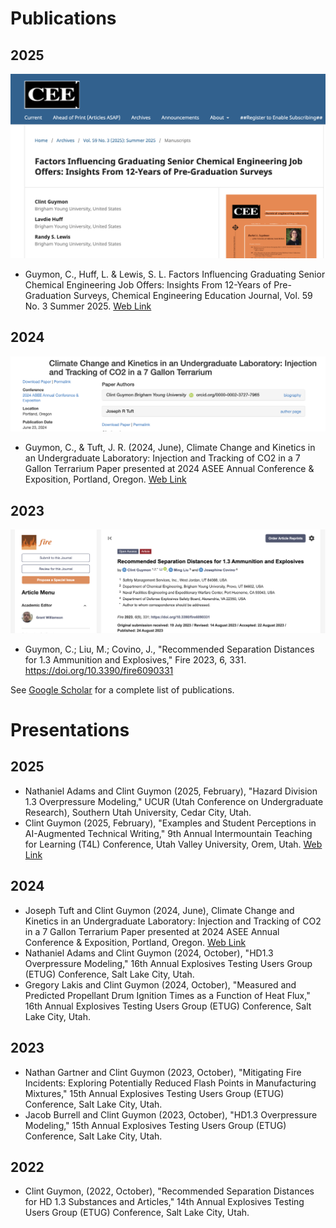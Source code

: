 # Publications

## 2025

<a href="https://journals.flvc.org/cee/article/view/137141"><img src='https://github.com/clint-bg/clint-bg.github.io/blob/main/activities/support/CEE.png?raw=true' width="700"></a>

- Guymon, C., Huff, L. & Lewis, S. L. Factors Influencing Graduating Senior Chemical Engineering Job Offers: Insights From 12-Years of Pre-Graduation Surveys, Chemical Engineering Education Journal, Vol. 59 No. 3 Summer 2025. [Web Link](https://doi.org/10.18260/2-1-370.660-137141)

## 2024
<a href="https://peer.asee.org/climate-change-and-kinetics-in-an-undergraduate-laboratory-injection-and-tracking-of-co2-in-a-7-gallon-terrarium"><img src='https://github.com/clint-bg/clint-bg.github.io/blob/main/activities/support/ASEE24.png?raw=true' width="700"></a>

- Guymon, C., & Tuft, J. R. (2024, June), Climate Change and Kinetics in an Undergraduate Laboratory: Injection and Tracking of CO2 in a 7 Gallon Terrarium Paper presented at 2024 ASEE Annual Conference & Exposition, Portland, Oregon. [Web Link](https://doi.org/10.18260/1-2--48465)

## 2023
<a href="https://www.mdpi.com/2448468/"><img src='https://github.com/clint-bg/clint-bg.github.io/blob/main/activities/support/fireimg.png?raw=true' width="700"></a>

- Guymon, C.; Liu, M.; Covino, J., "Recommended Separation Distances for 1.3 Ammunition and Explosives," Fire 2023, 6, 331. https://doi.org/10.3390/fire6090331

See [Google Scholar](https://scholar.google.com/citations?user=p_83EnoAAAAJ&hl=en) for a complete list of publications.

# Presentations

## 2025
- Nathaniel Adams and Clint Guymon (2025, February), "Hazard Division 1.3 Overpressure Modeling," UCUR (Utah Conference on Undergraduate Research), Southern Utah University, Cedar City, Utah.
- Clint Guymon (2025, February), "Examples and Student Perceptions in AI-Augmented Technical Writing," 9th Annual Intermountain
Teaching for Learning (T4L) Conference, Utah Valley University, Orem, Utah. [Web Link](https://clint-bg.github.io/AITechnicalWriting/)

## 2024
- Joseph Tuft and Clint Guymon  (2024, June), Climate Change and Kinetics in an Undergraduate Laboratory: Injection and Tracking of CO2 in a 7 Gallon Terrarium Paper presented at 2024 ASEE Annual Conference & Exposition, Portland, Oregon. [Web Link](https://doi.org/10.18260/1-2--48465)
- Nathaniel Adams and Clint Guymon (2024, October), "HD1.3 Overpressure Modeling," 16th Annual Explosives Testing Users Group (ETUG) Conference, Salt Lake City, Utah.
- Gregory Lakis and Clint Guymon (2024, October), "Measured and Predicted Propellant Drum Ignition Times as a Function of Heat Flux," 16th Annual Explosives Testing Users Group (ETUG) Conference, Salt Lake City, Utah.

## 2023

- Nathan Gartner and Clint Guymon (2023, October), "Mitigating Fire Incidents: Exploring Potentially Reduced Flash Points in Manufacturing Mixtures," 15th Annual Explosives Testing Users Group (ETUG) Conference, Salt Lake City, Utah.
- Jacob Burrell and Clint Guymon (2023, October), "HD1.3 Overpressure Modeling," 15th Annual Explosives Testing Users Group (ETUG) Conference, Salt Lake City, Utah.

## 2022

- Clint Guymon, (2022, October), "Recommended Separation Distances for HD 1.3 Substances and Articles," 14th Annual Explosives Testing Users Group (ETUG) Conference, Salt Lake City, Utah.